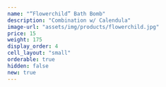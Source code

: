 ```yaml
---
name: "“Flowerchild” Bath Bomb"
description: "Combination w/ Calendula"
image-url: "assets/img/products/flowerchild.jpg"
price: 15
weight: 175
display_order: 4
cell_layout: "small"
orderable: true
hidden: false
new: true
---
```

